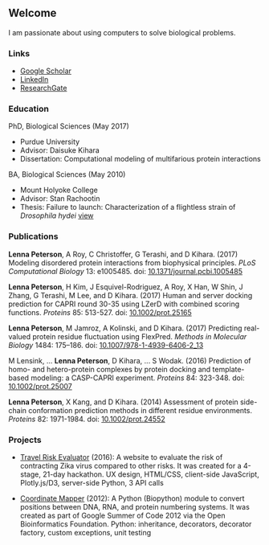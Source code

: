 ## Welcome

I am passionate about using computers to solve biological problems. 

### Links

- <a href="https://scholar.google.com/citations?user=Sd2ZuycAAAAJ" target="_blank">Google Scholar</a>
- <a href="https://www.linkedin.com/in/lennapeterson/" target="_blank">LinkedIn</a>
- <a href="https://www.researchgate.net/profile/Lenna_Peterson" target="_blank">ResearchGate</a>

### Education

PhD, Biological Sciences (May 2017)

- Purdue University
- Advisor: Daisuke Kihara
- Dissertation: Computational modeling of multifarious protein interactions

BA, Biological Sciences (May 2010)

- Mount Holyoke College
- Advisor: Stan Rachootin
- Thesis: Failure to launch: Characterization of a flightless strain of _Drosophila hydei_ <a href="http://hdl.handle.net/10166/764" target="_blank">view</a>

### Publications

**Lenna Peterson**, A Roy, C Christoffer, G Terashi, and D Kihara. (2017) Modeling disordered protein interactions from biophysical principles. _PLoS Computational Biology_ 13: e1005485. doi: <a href="http://dx.doi.org/10.1371/journal.pcbi.1005485" target="_blank">10.1371/journal.pcbi.1005485</a>

**Lenna Peterson**, H Kim, J Esquivel-Rodriguez, A Roy, X Han, W Shin, J Zhang, G Terashi, M Lee, and D Kihara. (2017) Human and server docking prediction for CAPRI round 30-35 using LZerD with combined scoring functions. _Proteins_ 85: 513-527. doi: <a href="http://dx.doi.org/10.1002/prot.25165" target="_blank">10.1002/prot.25165</a>

**Lenna Peterson**, M Jamroz, A Kolinski, and D Kihara. (2017) Predicting real-valued protein residue fluctuation using FlexPred. _Methods in Molecular Biology_ 1484: 175–186. doi: <a href="http://dx.doi.org/10.1007/978-1-4939-6406-2_13" target="_blank">10.1007/978-1-4939-6406-2_13</a>

M Lensink, ... **Lenna Peterson**, D Kihara, ... S Wodak. (2016) Prediction of homo- and hetero-protein complexes by protein docking and template-based modeling: a CASP-CAPRI experiment. _Proteins_ 84: 323-348. doi: <a href="http://dx.doi.org/10.1002/prot.25007" target="_blank">10.1002/prot.25007</a>

**Lenna Peterson**, X Kang, and D Kihara. (2014) Assessment of protein side-chain conformation prediction methods in different residue environments. _Proteins_ 82: 1971-1984. doi: <a href="http://dx.doi.org/10.1002/prot.24552" target="_blank">10.1002/prot.24552</a>

### Projects

- <a href="https://github.com/lennax/blackironhack2016" target="_blank">Travel Risk Evaluator</a> (2016): A website to evaluate the risk of contracting Zika virus compared to other risks. It was created for a 4-stage, 21-day hackathon. UX design, HTML/CSS, client-side JavaScript, Plotly.js/D3, server-side Python, 3 API calls

- <a href="https://github.com/lennax/biopython/tree/f_loc5" target="_blank">Coordinate Mapper</a> (2012): A Python (Biopython) module to convert positions between DNA, RNA, and protein numbering systems. It was created as part of Google Summer of Code 2012 via the Open Bioinformatics Foundation. Python: inheritance, decorators, decorator factory, custom exceptions, unit testing

